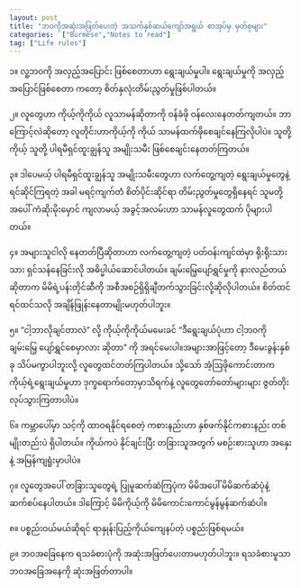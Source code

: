 ```yaml
---
layout: post
title: "ဘဝကိုအဆုံးအဖြတ်ပေးတဲ့ အသက်နှစ်ဆယ်ကျော်အရွယ် စာအုပ်မှ မှတ်စုများ"
categories:  ["Burmese","Notes to read"]
tag: ["Life rules"]
---
```


၁။ လူ့ဘဝကို အလှည့်အပြောင်း ဖြစ်စေတာဟာ ရွေးချယ်မှုပါ။ ရွေးချယ်မှုကို အလှည့်အပြောင်ဖြစ်စေတာ ကတော့ စိတ်နှလုံးတိမ်းညွတ်မှုဖြစ်ပါတယ်။

၂။ လူတွေဟာ ကိုယ့်ကိုကိုယ် လူသာမန်ဆိုတာကို ဝန်ခံဖို ဝန်လေးနေတတ်ကျတယ်။ ဘာကြောင့်လဲဆိုတော့ လူတိုင်းဟာကိုယ့်ကို ကိုယ် သာမန်ထက်ဖိုစေချင်နေကြလိုပါပဲ။ သူတို့ကိုယ့် သူတို့ ပါရမီရှင်ထူးချွန်သူ အမျိုးသမီး ဖြစ်စေချင်းနေတတ်ကြတယ်။
 <!-- more -->
 
၃။ ဒါပေမယ့် ပါရမီရှင်ထူးချွန်သူ အမျိုးသမီးတွေဟာ လက်တွေ့ကျတဲ့ ရွေးချယ်မှုတွေနဲ့ ရင်ဆိုင်ကြရတဲ့ အခါ မရင့်ကျက်တဲံ စိတ်ပိုင်းဆိုင်ရာ တိမ်းညွတ်မှုတွေရှိနေရင် သူမတို့အပေါ် ကံဆိုးမိုးမှောင် ကျလာမယ့် အခွင့်အလမ်းဟာ သာမန်လူတွေထက် ပိုများပါတယ်။

၄။ အများသူငါလို နေတတ်ပြီဆိုတာဟာ လက်တွေ့ကျတဲ့ ပတ်ဝန်းကျင်ထဲမှာ ရိုးရိုးသားသား ရှင်သန်နေခြင်းလို အဓိပ္မါယ်ဆောင်ပါတယ်။ ချမ်းမြေ့ပျော်ရွှင်မှုကို နားလည်တယ် ဆိုတာက မိမိရဲ့ပန်းတိုင်ဆီကို အစီအစဉ်ရှိရှိချီတက်သွားခြင်းလို့ဆိုလိုပါတယ်။ စိတ်ထင်ရင်ထင်သလို အချိန်ဖြုန်းနေတာမျိုးမဟုတ်ပါဘူး။

၅။ “ငါ့ဘာလိုချင်တာလဲ” လို့ ကိုယ့်ကိုကိုယ်မမေးခင် “ဒီရွေးချယ်ပုံဟာ ငါ့ဘဝကို ချမ်းမြေ့ ပျော်ရွှင်စေမှာလား ဆိုတာ”  ကို အရင်မေးပါ။အများအာဖြင့်တော့ ဒီမေးခွန်းနှစ်ခု သိပ်မကွာပါဘူးလို့ လူတွေထင်တတ်ကြပါတယ်။ သို့သော် အံ့ဩဖိုကောင်းတာက ကိုယ့်ရဲ့ရွေးချယ်မှုဟာ ဒုက္ခရောက်တော့မှာသိရက်နဲ့ လူတွေတော်တော်များများ  ဇွတ်တိုးလုပ်သွားကြတာပါပဲ။

၆။ ကမ္ဘာပေါ်မှာ သင့်ကို ထာဝရနိုင်ရစေတဲ့ ကစားနည်းဟာ နှစ်ဖက်နိုင်ကစားနည်း တစ်မျိုးတည်းပဲ ရှိပါတယ်။ ကိုယ်ကပဲ နိုင်ချင်းပြီး တခြားသူအတွက် မစဉ်းစားသူဟာ အနှေးနဲ့ အမြန်ကျရူံးမှာပါပဲ။

၇။ လူတွေအပေါ် တခြားသူတွေရဲ့ ပြုမူဆက်ဆံကြပုံက မိမိအပေါ် မိမိဆက်ဆံပုံနဲ့ ဆက်စပ်နေပါတယ်။ ဒါကြောင့်  မိမိကိုယ့်ကို မိမိကောင်းကောင်မွန်မွန်ဆက်ဆံပါ။

၈။ ပစ္စည်းဝယ်မယ်ဆိုရင် ရာနှုန်းပြည့်ကိုယ်ကျေနပ်တဲ့ ပစ္စည်းဖြစ်ရမယ်။

၉။ ဘဝအခြေနေက ရသခံစားပုံကို အဆုံးအဖြတ်ပေးတာမဟုတ်ပါဘူး။ ရသခံစားမူသာ ဘဝအခြေအနေကို ဆုံးအဖြတ်တာပါ။
